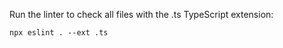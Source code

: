 
Run the linter to check all files with the .ts TypeScript extension:
```
npx eslint . --ext .ts
```